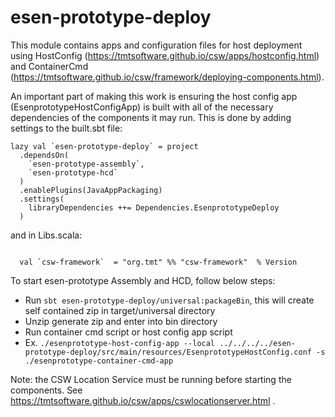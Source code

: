 # esen-prototype-deploy

This module contains apps and configuration files for host deployment using 
HostConfig (https://tmtsoftware.github.io/csw/apps/hostconfig.html) and 
ContainerCmd (https://tmtsoftware.github.io/csw/framework/deploying-components.html).

An important part of making this work is ensuring the host config app (EsenprototypeHostConfigApp) is built
with all of the necessary dependencies of the components it may run.  This is done by adding settings to the
built.sbt file:

```
lazy val `esen-prototype-deploy` = project
  .dependsOn(
    `esen-prototype-assembly`,
    `esen-prototype-hcd`
  )
  .enablePlugins(JavaAppPackaging)
  .settings(
    libraryDependencies ++= Dependencies.EsenprototypeDeploy
  )
```

and in Libs.scala:

```

  val `csw-framework`  = "org.tmt" %% "csw-framework"  % Version

```

To start esen-prototype Assembly and HCD, follow below steps:

 - Run `sbt esen-prototype-deploy/universal:packageBin`, this will create self contained zip in target/universal directory
 - Unzip generate zip and enter into bin directory
 - Run container cmd script or host config app script
 - Ex.  `./esenprototype-host-config-app --local ../../../../esen-prototype-deploy/src/main/resources/EsenprototypeHostConfig.conf -s ./esenprototype-container-cmd-app`

Note: the CSW Location Service must be running before starting the components.
See https://tmtsoftware.github.io/csw/apps/cswlocationserver.html .